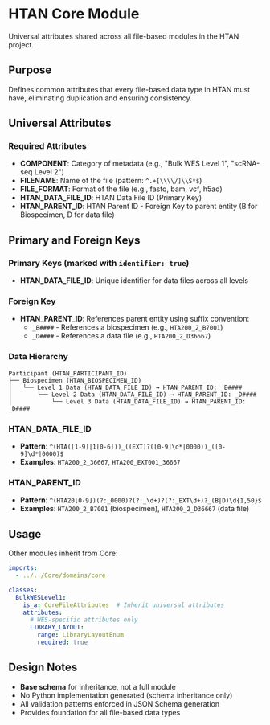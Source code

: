 # HTAN Core Module

Universal attributes shared across all file-based modules in the HTAN project.

## Purpose

Defines common attributes that every file-based data type in HTAN must have, eliminating duplication and ensuring consistency.

## Universal Attributes

### Required Attributes
- **COMPONENT**: Category of metadata (e.g., "Bulk WES Level 1", "scRNA-seq Level 2")
- **FILENAME**: Name of the file (pattern: `^.+[\\\\/]\\S*$`)
- **FILE_FORMAT**: Format of the file (e.g., fastq, bam, vcf, h5ad)
- **HTAN_DATA_FILE_ID**: HTAN Data File ID (Primary Key)
- **HTAN_PARENT_ID**: HTAN Parent ID - Foreign Key to parent entity (B for Biospecimen, D for data file)

## Primary and Foreign Keys

### Primary Keys (marked with `identifier: true`)
- **HTAN_DATA_FILE_ID**: Unique identifier for data files across all levels

### Foreign Key
- **HTAN_PARENT_ID**: References parent entity using suffix convention:
  - `_B####` - References a biospecimen (e.g., `HTA200_2_B7001`)
  - `_D####` - References a data file (e.g., `HTA200_2_D36667`)

### Data Hierarchy
```
Participant (HTAN_PARTICIPANT_ID)
├── Biospecimen (HTAN_BIOSPECIMEN_ID)
│   └── Level 1 Data (HTAN_DATA_FILE_ID) → HTAN_PARENT_ID: _B####
│       └── Level 2 Data (HTAN_DATA_FILE_ID) → HTAN_PARENT_ID: _D####
│           └── Level 3 Data (HTAN_DATA_FILE_ID) → HTAN_PARENT_ID: _D####
```

### HTAN_DATA_FILE_ID
- **Pattern**: `^(HTA([1-9]|1[0-6]))_((EXT)?([0-9]\d*|0000))_([0-9]\d*|0000)$`
- **Examples**: `HTA200_2_36667`, `HTA200_EXT001_36667`

### HTAN_PARENT_ID
- **Pattern**: `^(HTA20[0-9])(?:_0000)?(?:_\d+)?(?:_EXT\d+)?_(B|D)\d{1,50}$`
- **Examples**: `HTA200_2_B7001` (biospecimen), `HTA200_2_D36667` (data file)

## Usage

Other modules inherit from Core:

```yaml
imports:
  - ../../Core/domains/core

classes:
  BulkWESLevel1:
    is_a: CoreFileAttributes  # Inherit universal attributes
    attributes:
      # WES-specific attributes only
      LIBRARY_LAYOUT:
        range: LibraryLayoutEnum
        required: true
```

## Design Notes

- **Base schema** for inheritance, not a full module
- No Python implementation generated (schema inheritance only)
- All validation patterns enforced in JSON Schema generation
- Provides foundation for all file-based data types
